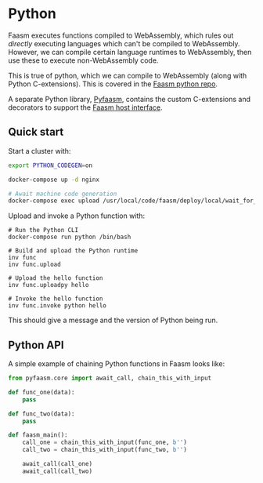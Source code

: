 # Python

Faasm executes functions compiled to WebAssembly, which rules out _directly_
executing languages which can't be compiled to WebAssembly. However, we can
compile certain language runtimes to WebAssembly, then use these to execute
non-WebAssembly code.

This is true of python, which we can compile to WebAssembly (along with Python
C-extensions). This is covered in the [Faasm python
repo](https://github.com/faasm/python).

A separate Python library, [Pyfaasm](https://github.com/faasm/pyfaasm),
contains the custom C-extensions and decorators to support the [Faasm host
interface](host_interface.md).

## Quick start

Start a cluster with:

```bash
export PYTHON_CODEGEN=on

docker-compose up -d nginx

# Await machine code generation
docker-compose exec upload /usr/local/code/faasm/deploy/local/wait_for_upload.sh localhost 8002
```

Upload and invoke a Python function with:

```
# Run the Python CLI
docker-compose run python /bin/bash

# Build and upload the Python runtime
inv func
inv func.upload

# Upload the hello function
inv func.uploadpy hello

# Invoke the hello function
inv func.invoke python hello
```

This should give a message and the version of Python being run.

## Python API

A simple example of chaining Python functions in Faasm looks like:

```python
from pyfaasm.core import await_call, chain_this_with_input

def func_one(data):
    pass

def func_two(data):
    pass

def faasm_main():
    call_one = chain_this_with_input(func_one, b'')
    call_two = chain_this_with_input(func_two, b'')

    await_call(call_one)
    await_call(call_two)
```
